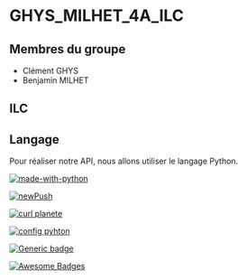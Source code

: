 # GHYS_MILHET_4A_ILC

## Membres du groupe
 - Clément GHYS
 - Benjamin MILHET
 
## ILC

## Langage
Pour réaliser notre API, nous allons utiliser le langage Python.

[![made-with-python](https://img.shields.io/badge/Made%20with-Python-1f425f.svg)](https://www.python.org/)

[![newPush](https://github.com/benjamin-milhet/GHYS_MILHET_4A_ILC/actions/workflows/main.yml/badge.svg)](https://github.com/benjamin-milhet/GHYS_MILHET_4A_ILC/actions/workflows/main.yml)

[![curl planete](https://github.com/benjamin-milhet/GHYS_MILHET_4A_ILC/actions/workflows/curl.yml/badge.svg)](https://github.com/benjamin-milhet/GHYS_MILHET_4A_ILC/actions/workflows/curl.yml)

[![config pyhton](https://github.com/benjamin-milhet/GHYS_MILHET_4A_ILC/actions/workflows/configPython.yml/badge.svg)](https://github.com/benjamin-milhet/GHYS_MILHET_4A_ILC/actions/workflows/configPython.yml)

[![Generic badge](https://img.shields.io/badge/API-OFF-<COLOR>.svg)](https://shields.io/)

[![Awesome Badges](https://img.shields.io/badge/badges-awesome-green.svg)](https://github.com/Naereen/badges)

